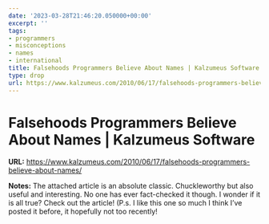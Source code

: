 ```yaml
---
date: '2023-03-28T21:46:20.050000+00:00'
excerpt: ''
tags:
- programmers
- misconceptions
- names
- international
title: Falsehoods Programmers Believe About Names | Kalzumeus Software
type: drop
url: https://www.kalzumeus.com/2010/06/17/falsehoods-programmers-believe-about-names/
---
```


# Falsehoods Programmers Believe About Names | Kalzumeus Software

**URL:** https://www.kalzumeus.com/2010/06/17/falsehoods-programmers-believe-about-names/

**Notes:**
The attached article is an absolute classic. Chuckleworthy but also useful and interesting.  No one has ever fact-checked it though. I wonder if it is all true? Check out the article! (P.s. I like this one so much I think I’ve posted it before,  it hopefully not too recently!
